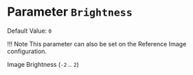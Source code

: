 # Parameter `Brightness`
Default Value: `0`
      
!!! Note
    This parameter can also be set on the Reference Image configuration.

Image Brightness (`-2` .. `2`) 
